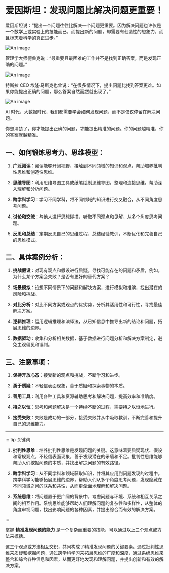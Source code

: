 # 爱因斯坦：发现问题比解决问题更重要！

<!-- ![An image](/images/beyond/ask.jpeg) -->

爱因斯坦说：“提出一个问题往往比解决一个问题更重要。因为解决问题也许仅是一个数学上或实验上的技能而已，而提出新的问题，却需要有创造性的想象力，而且标志着科学的真正进步。”

![An image](/images/beyond/ayst.jpg)

管理学大师德鲁克说：“最重要且最困难的工作并不是找到正确答案，而是发现正确的问题。”

![An image](/images/beyond/dlk.jpeg)

特斯拉 CEO 埃隆·马斯克也曾说：“在很多情况下，提出问题比找到答案更难。如果你能提出正确的问题，那么答案自然而然就出现了。”

![An image](/images/beyond/msk.jpg)

AI 时代，大数据时代，我们都需要学会如何发现问题，而不是仅仅停留在解决问题。

你想清楚了，你才能提出正确的问题，才能提出精准的问题。你的问题越精准，你的答案就越精准。

## 一、如何锻炼思考力、思维模型：

1. **广泛阅读**：阅读能够开阔视野，接触到不同领域的知识和观点，帮助培养批判性思维和创造性思维。

2. **思维导图**：利用思维导图工具或纸笔绘制思维导图，整理和连接思维，帮助深入理解和分析问题。

3. **跨学科学习**：学习不同学科，将不同领域的知识进行交叉融合，从不同角度思考问题。

4. **讨论和交流**：与他人进行思想碰撞，听取不同观点和见解，从多个角度思考问题。

5. **反思和总结**：定期反思自己的思维过程，总结经验教训，不断优化和完善自己的思维模式。

## 二、具体案例分析：

1. **挑战假设**：对现有观点和假设进行质疑，寻找可能存在的问题和矛盾，例如，为什么某个方案会失败？是否有更好的替代方案？

2. **场景模拟**：设想不同情景下的问题和解决方案，进行模拟和推演，找出潜在的风险和挑战。

3. **对比分析**：对比不同方案或观点的优劣势，分析其适用性和可行性，寻找最佳解决方案。

4. **逻辑推理**：运用逻辑推理和演绎法，从已知信息中推导出新的结论和问题，拓展思维的边界。

5. **数据驱动**：收集和分析相关数据，基于数据进行问题分析和解决方案制定，避免主观偏见和误判。

## 三、注意事项：

1. **保持开放心态**：接受新的观点和挑战，不断学习和进步。

2. **勇于质疑**：不轻信表面现象，善于质疑和探索事物的本质。

3. **善用工具**：利用各种工具和资源辅助思考和解决问题，提高效率和准确度。

4. **持之以恒**：思考和问题解决是一个持续不断的过程，需要持之以恒地进行。

5. **接受失败**：失败是成功的一部分，接受失败并从中吸取教训，不断完善和提升自己的思维能力。

---

::: tip 关键词

1. **批判性思维**：培养批判性思维是发现问题的关键。这意味着要质疑现状、假设和常规观点，不轻信表面现象，善于发现潜在的矛盾和不足。批判性思维能够帮助人们挖掘问题的本质，并找出解决问题的有效路径。

2. **跨学科学习**：从不同学科和领域获取知识，并将其应用到问题发现的过程中。跨学科学习能够拓展思维的边界，帮助人们从多个角度思考问题，发现隐藏在不同领域之间的联系和共性，从而更全面地理解和解决问题。

3. **系统思维**：将问题置于更广阔的背景中，考虑问题与环境、系统和相互关系之间的相互作用。系统思维能够帮助人们理解问题的复杂性和多样性，从整体的角度审视问题，找出影响问题的各种因素，并提出综合而有效的解决方案。

:::

掌握 **精准发现问题的能力** 是一个复杂而重要的技能，可以通过以上三个观点或方法来概括。

这三个观点或方法相互交织，共同构成了精准发现问题的关键要素。通过批判性思维来质疑和挖掘问题，通过跨学科学习来拓展思维的广度和深度，通过系统思维来整合和综合各种信息和因素，从而更好地发现和理解问题，并提出创新和有效的解决方案。
